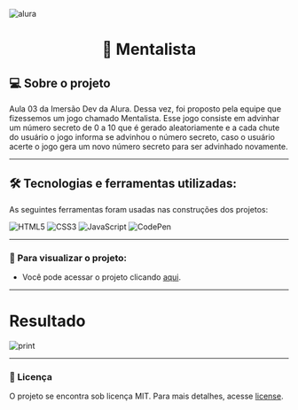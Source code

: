 ![alura](https://i.pinimg.com/originals/c2/48/05/c248059edddbd62ec65af6235998f901.png)

<h1 align="center"> 🔮 Mentalista</h1>

## 💻 Sobre o projeto

Aula 03 da Imersão Dev da Alura. Dessa vez, foi proposto pela equipe que fizessemos um jogo chamado Mentalista. Esse jogo consiste em advinhar um número secreto de 0 a 10 que é gerado aleatoriamente e a cada chute do usuário o jogo informa se advinhou o número secreto, caso o usuário acerte o jogo gera um novo número secreto para ser advinhado novamente.

---

## 🛠 Tecnologias e ferramentas utilizadas:

As seguintes ferramentas foram usadas nas construções dos projetos:

![HTML5](https://img.shields.io/badge/html5-%23E34F26.svg?style=for-the-badge&logo=html5&logoColor=white)
![CSS3](https://img.shields.io/badge/css3-%231572B6.svg?style=for-the-badge&logo=css3&logoColor=white)
![JavaScript](https://img.shields.io/badge/javascript-%23323330.svg?style=for-the-badge&logo=javascript&logoColor=%23F7DF1E)
![CodePen](https://img.shields.io/badge/Codepen-000000?style=for-the-badge&logo=codepen&logoColor=white)

---

### :eyes: Para visualizar o projeto:

- Você pode acessar o projeto clicando <a href="https://mentalista-murex.vercel.app/">aqui</a>.


----

# Resultado
![print](https://64.media.tumblr.com/c10a8e366d630ef04426656aec9d5baa/011c0b08c1d1c7fd-5f/s2048x3072/924e810994d1588419a39c5e9e21b57375e02c47.pnj)

---

### 📝 Licença

O projeto se encontra sob licença MIT. Para mais detalhes, acesse [license](LICENSE).

